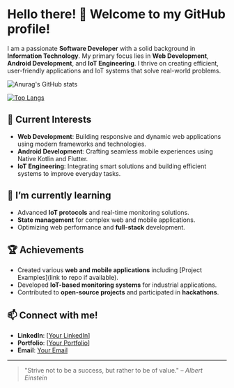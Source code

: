# Hello there! 👋 Welcome to my GitHub profile!

I am a passionate **Software Developer** with a solid background in **Information Technology**. My primary focus lies in **Web Development**, **Android Development**, and **IoT Engineering**. I thrive on creating efficient, user-friendly applications and IoT systems that solve real-world problems.

![Anurag's GitHub stats](https://github-readme-stats.vercel.app/api?username=rinoindraw&show_icons=true&theme=transparent)

[![Top Langs](https://github-readme-stats.vercel.app/api/top-langs/?username=rinoindraw&layout=donut-vertical&show_icons=true&theme=transparent)](https://github.com/anuraghazra/github-readme-stats)

## 🔭 Current Interests
- **Web Development**: Building responsive and dynamic web applications using modern frameworks and technologies.
- **Android Development**: Crafting seamless mobile experiences using Native Kotlin and Flutter.
- **IoT Engineering**: Integrating smart solutions and building efficient systems to improve everyday tasks.

## 🌱 I’m currently learning
- Advanced **IoT protocols** and real-time monitoring solutions.
- **State management** for complex web and mobile applications.
- Optimizing web performance and **full-stack** development.

## 🏆 Achievements
- Created various **web and mobile applications** including [Project Examples](link to repo if available).
- Developed **IoT-based monitoring systems** for industrial applications.
- Contributed to **open-source projects** and participated in **hackathons**.

## 📫 Connect with me!
- **LinkedIn**: [[Your LinkedIn](https://www.linkedin.com/in/rino-indra-wicaksono-43582b235/)]
- **Portfolio**: [[Your Portfolio](https://rinoprofile.netlify.app/)]
- **Email**: [Your Email](mailto:your.email@rinoindra75@gmail.com)

---

> "Strive not to be a success, but rather to be of value." – *Albert Einstein*

